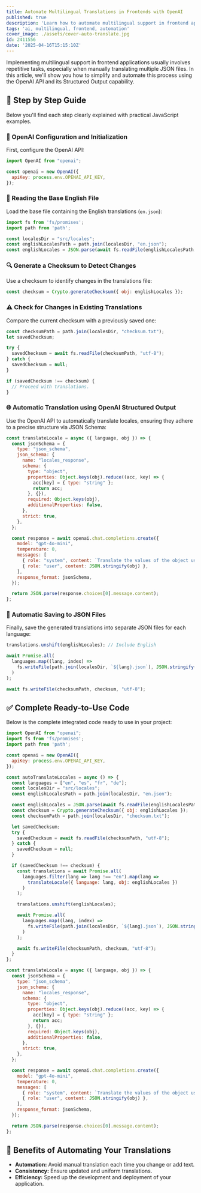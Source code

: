 ```yaml
---
title: Automate Multilingual Translations in Frontends with OpenAI
published: true
description: 'Learn how to automate multilingual support in frontend applications using OpenAI''s API and JSON Schema, simplifying workflow and boosting consistency.'
tags: 'ai, multilingual, frontend, automation'
cover_image: ./assets/cover-auto-translate.jpg
id: 2411556
date: '2025-04-16T15:15:10Z'
---
```


Implementing multilingual support in frontend applications usually involves repetitive tasks, especially when manually translating multiple JSON files. In this article, we'll show you how to simplify and automate this process using the OpenAI API and its Structured Output capability.

## 📌 Step by Step Guide

Below you'll find each step clearly explained with practical JavaScript examples.

### 🔑 OpenAI Configuration and Initialization

First, configure the OpenAI API:

```javascript
import OpenAI from "openai";

const openai = new OpenAI({
  apiKey: process.env.OPENAI_API_KEY,
});
```

### 📖 Reading the Base English File

Load the base file containing the English translations (`en.json`):

```javascript
import fs from 'fs/promises';
import path from 'path';

const localesDir = "src/locales";
const englishLocalesPath = path.join(localesDir, "en.json");
const englishLocales = JSON.parse(await fs.readFile(englishLocalesPath, "utf-8"));
```

### 🔍 Generate a Checksum to Detect Changes

Use a checksum to identify changes in the translations file:

```javascript
const checksum = Crypto.generateChecksum({ obj: englishLocales });
```

### ⚠️ Check for Changes in Existing Translations

Compare the current checksum with a previously saved one:

```javascript
const checksumPath = path.join(localesDir, "checksum.txt");
let savedChecksum;

try {
  savedChecksum = await fs.readFile(checksumPath, "utf-8");
} catch {
  savedChecksum = null;
}

if (savedChecksum !== checksum) {
  // Proceed with translations.
}
```

### 🌐 Automatic Translation using OpenAI Structured Output

Use the OpenAI API to automatically translate locales, ensuring they adhere to a precise structure via JSON Schema:

```javascript
const translateLocale = async ({ language, obj }) => {
  const jsonSchema = {
    type: "json_schema",
    json_schema: {
      name: "locales_response",
      schema: {
        type: "object",
        properties: Object.keys(obj).reduce((acc, key) => {
          acc[key] = { type: "string" };
          return acc;
        }, {}),
        required: Object.keys(obj),
        additionalProperties: false,
      },
      strict: true,
    },
  };

  const response = await openai.chat.completions.create({
    model: "gpt-4o-mini",
    temperature: 0,
    messages: [
      { role: "system", content: `Translate the values of the object using the language code: ${language}` },
      { role: "user", content: JSON.stringify(obj) },
    ],
    response_format: jsonSchema,
  });

  return JSON.parse(response.choices[0].message.content);
};
```

### 📁 Automatic Saving to JSON Files

Finally, save the generated translations into separate JSON files for each language:

```javascript
translations.unshift(englishLocales); // Include English

await Promise.all(
  languages.map((lang, index) =>
    fs.writeFile(path.join(localesDir, `${lang}.json`), JSON.stringify(translations[index], null, 2), "utf-8")
  )
);

await fs.writeFile(checksumPath, checksum, "utf-8");
```

## ✅ Complete Ready-to-Use Code

Below is the complete integrated code ready to use in your project:

```javascript
import OpenAI from "openai";
import fs from 'fs/promises';
import path from 'path';

const openai = new OpenAI({
  apiKey: process.env.OPENAI_API_KEY,
});

const autoTranslateLocales = async () => {
  const languages = ["en", "es", "fr", "de"];
  const localesDir = "src/locales";
  const englishLocalesPath = path.join(localesDir, "en.json");

  const englishLocales = JSON.parse(await fs.readFile(englishLocalesPath, "utf-8"));
  const checksum = Crypto.generateChecksum({ obj: englishLocales });
  const checksumPath = path.join(localesDir, "checksum.txt");

  let savedChecksum;
  try {
    savedChecksum = await fs.readFile(checksumPath, "utf-8");
  } catch {
    savedChecksum = null;
  }

  if (savedChecksum !== checksum) {
    const translations = await Promise.all(
      languages.filter(lang => lang !== "en").map(lang =>
        translateLocale({ language: lang, obj: englishLocales })
      )
    );

    translations.unshift(englishLocales);

    await Promise.all(
      languages.map((lang, index) =>
        fs.writeFile(path.join(localesDir, `${lang}.json`), JSON.stringify(translations[index], null, 2), "utf-8")
      )
    );

    await fs.writeFile(checksumPath, checksum, "utf-8");
  }
};

const translateLocale = async ({ language, obj }) => {
  const jsonSchema = {
    type: "json_schema",
    json_schema: {
      name: "locales_response",
      schema: {
        type: "object",
        properties: Object.keys(obj).reduce((acc, key) => {
          acc[key] = { type: "string" };
          return acc;
        }, {}),
        required: Object.keys(obj),
        additionalProperties: false,
      },
      strict: true,
    },
  };

  const response = await openai.chat.completions.create({
    model: "gpt-4o-mini",
    temperature: 0,
    messages: [
      { role: "system", content: `Translate the values of the object using the language code: ${language}` },
      { role: "user", content: JSON.stringify(obj) },
    ],
    response_format: jsonSchema,
  });

  return JSON.parse(response.choices[0].message.content);
};
```

## 🎯 Benefits of Automating Your Translations

- **Automation:** Avoid manual translation each time you change or add text.
- **Consistency:** Ensure updated and uniform translations.
- **Efficiency:** Speed up the development and deployment of your application.
